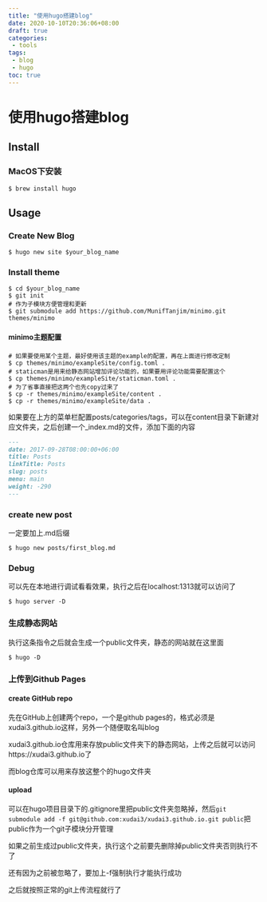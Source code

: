 ```yaml
---
title: "使用hugo搭建blog"
date: 2020-10-10T20:36:06+08:00
draft: true
categories:
 - tools
tags:
 - blog
 - hugo
toc: true
---
```


# 使用hugo搭建blog

## Install

### MacOS下安装

```shell
$ brew install hugo
```

## Usage

### Create New Blog

```shell
$ hugo new site $your_blog_name
```

### Install theme

```shell
$ cd $your_blog_name
$ git init
# 作为子模块方便管理和更新
$ git submodule add https://github.com/MunifTanjim/minimo.git themes/minimo
```

#### minimo主题配置

```shell
# 如果要使用某个主题，最好使用该主题的example的配置，再在上面进行修改定制
$ cp themes/minimo/exampleSite/config.toml .
# staticman是用来给静态网站增加评论功能的，如果要用评论功能需要配置这个
$ cp themes/minimo/exampleSite/staticman.toml .
# 为了省事直接把这两个也先copy过来了
$ cp -r themes/minimo/exampleSite/content .
$ cp -r themes/minimo/exampleSite/data .
```

如果要在上方的菜单栏配置posts/categories/tags，可以在content目录下新建对应文件夹，之后创建一个_index.md的文件，添加下面的内容

```markdown
---
date: 2017-09-28T08:00:00+06:00
title: Posts 
linkTitle: Posts 
slug: posts
menu: main
weight: -290
---
```

### create new post

一定要加上.md后缀
```shell
$ hugo new posts/first_blog.md
```

### Debug

可以先在本地进行调试看看效果，执行之后在localhost:1313就可以访问了

```shell
$ hugo server -D
```

### 生成静态网站

执行这条指令之后就会生成一个public文件夹，静态的网站就在这里面

```shell
$ hugo -D
```

### 上传到Github Pages

#### create GitHub repo

先在GitHub上创建两个repo，一个是github pages的，格式必须是xudai3.github.io这样，另外一个随便取名叫blog

xudai3.github.io仓库用来存放public文件夹下的静态网站，上传之后就可以访问https://xudai3.github.io了

而blog仓库可以用来存放这整个的hugo文件夹

#### upload

可以在hugo项目目录下的.gitignore里把public文件夹忽略掉，然后`git submodule add -f git@github.com:xudai3/xudai3.github.io.git public`把public作为一个git子模块分开管理

如果之前生成过public文件夹，执行这个之前要先删除掉public文件夹否则执行不了

还有因为之前被忽略了，要加上-f强制执行才能执行成功

之后就按照正常的git上传流程就行了